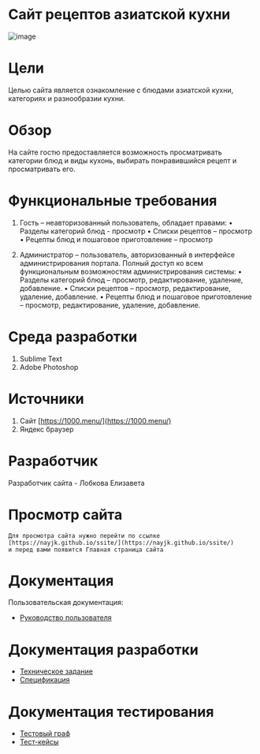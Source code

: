 # Сайт рецептов азиатской кухни

![image](https://user-images.githubusercontent.com/98636064/218217352-1de51d22-e8a2-47e2-b651-8b9ce72ca3e0.png)

# Цели

Целью сайта является ознакомление с блюдами азиатской кухни, категориях и разнообразии кухни.

# Обзор

На сайте гостю предоставляется возможность просматривать категории блюд и виды кухонь, выбирать понравившийся рецепт и просматривать его.

# Функциональные требования

1) Гость – неавторизованный пользователь, обладает правами:
•	Разделы категорий блюд - просмотр
•	Списки рецептов – просмотр 
•	Рецепты блюд и пошаговое приготовление – просмотр

2) Администратор – пользователь, авторизованный в интерфейсе администрирования портала. Полный доступ ко всем функциональным возможностям администрирования системы:
•	Разделы категорий блюд – просмотр, редактирование, удаление, добавление.
•	Списки рецептов – просмотр, редактирование, удаление, добавление.
•	Рецепты блюд и пошаговое приготовление – просмотр, редактирование, удаление, добавление.

# Среда разработки

1. Sublime Text
2. Adobe Photoshop

# Источники

1. Сайт [https://1000.menu/](https://1000.menu/)
2. Яндекс браузер

# Разработчик

Разработчик сайта - Лобкова Елизавета

# Просмотр сайта

    Для просмотра сайта нужно перейти по ссылке [https://nayjk.github.io/ssite/](https://nayjk.github.io/ssite/) 
    и перед вами появится Главная страница сайта

# Документация

Пользовательская документация:
* [Руководство пользователя](https://github.com/nayjk/recipes/wiki/10.-Руководство-пользователя)

# Документация разработки

* [Техническое задание](https://disk.yandex.ru/edit/disk/disk%2Fcollege%2FТехническое%20задание%20на%20сайт%20Лобкова.docx?sk=y08fc35a5ee177c7cfd2b0d64cbd61853)
* [Спецификация](https://disk.yandex.ru/edit/disk/disk%2Fcollege%2FСпецификация%20%282%29.docx?sk=y08fc35a5ee177c7cfd2b0d64cbd61853)

# Документация тестирования

* [Тестовый граф](https://github.com/nayjk/recipes/wiki/8.-Тестовый-граф-и-тестовые-пути)
* [Тест-кейсы](https://github.com/nayjk/recipes/wiki/9.-Тест-кейс)
